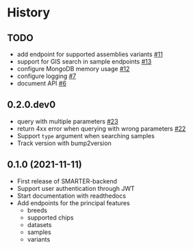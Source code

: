 
History
=======

TODO
----

* add endpoint for supported assemblies variants [#11](https://github.com/cnr-ibba/SMARTER-backend/issues/11)
* support for GIS search in sample endpoints [#13](https://github.com/cnr-ibba/SMARTER-backend/issues/13)
* configure MongoDB memory usage [#12](https://github.com/cnr-ibba/SMARTER-backend/issues/12)
* configure logging [#7](https://github.com/cnr-ibba/SMARTER-backend/issues/7)
* document API [#6](https://github.com/cnr-ibba/SMARTER-backend/issues/6)

0.2.0.dev0
----------

* query with multiple parameters [#23](https://github.com/cnr-ibba/SMARTER-backend/issues/23)
* return 4xx error when querying with wrong parameters [#22](https://github.com/cnr-ibba/SMARTER-backend/issues/22)
* Support `type` argument when searching samples
* Track version with bump2version

0.1.0 (2021-11-11)
------------------

* First release of SMARTER-backend
* Support user authentication through JWT
* Start documentation with readthedocs
* Add endpoints for the principal features
  * breeds
  * supported chips
  * datasets
  * samples
  * variants
